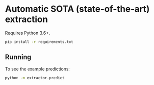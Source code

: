 # Automatic SOTA (state-of-the-art) extraction

Requires Python 3.6+.

```bash
pip install -r requirements.txt
```

## Running

To see the example predictions:

```bash
python -m extractor.predict
```

